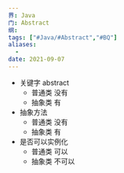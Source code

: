 ```yaml
---
界: Java
门: Abstract
纲: 
tags: ["#Java/#Abstract","#BQ"]
aliases:
  - 
date: 2021-09-07
---
```



- 关键字 abstract
	- 普通类 没有
	- 抽象类 有
- 抽象方法
	- 普通类 没有
	- 抽象类 有
- 是否可以实例化
	- 普通类 可以
	- 抽象类 不可以

